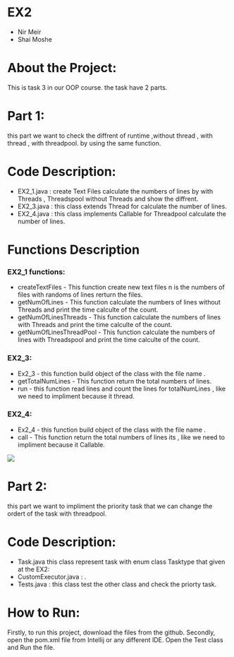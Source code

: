 
# EX2 

- Nir Meir 
- Shai Moshe 

# About the Project:
This is task 3  in our OOP course.
the task have 2 parts.

# Part 1:
  this part we want to check the diffrent of runtime ,without thread , with thread , with threadpool.
  by using the same function.  

# Code Description:

- EX2_1.java : create Text Files calculate the numbers of lines by with Threads , Threadspool without Threads and show the diffrent.
- EX2_3.java : this class extends Thread for calculate the number of lines.
- EX2_4.java : this class implements Callable<Integer> for Threadpool calculate the number of lines.


# Functions Description
### EX2_1 functions:
- createTextFiles - This function create new text files n is the numbers of files with randoms of lines rerturn the files.
- getNumOfLines - This function calculate the numbers of lines without Threads and print the time calculte of the count.
- getNumOfLinesThreads - This function calculate the numbers of lines with Threads and print the time calculte of the count.
- getNumOfLinesThreadPool - This function calculate the numbers of lines with Threadspool and print the time calculte of the count.


### EX2_3:
- Ex2_3 - this function build object of the class with the file name .
- getTotalNumLines - This function return the total numbers of lines.
- run - this function read lines and count the lines for totalNumLines , like we need to impliment because it thread.

### EX2_4:
- Ex2_4 - this function build object of the class with the file name .
- call - This function return the total numbers of lines its , like we need to impliment because it Callable.

![](https://i.ibb.co/8PkjdrC/Screenshot.jpg)

# Part 2:
  this part we want to impliment the priority task that we can change the ordert of the task with threadpool.
  
# Code Description:

- Task.java this class represent task with enum class Tasktype that given at the EX2: 
- CustomExecutor.java : .
- Tests.java : this class test the other class and check the priorty task.

# How to Run:
Firstly, to run this project, download the files from the github.
Secondly, open the pom.xml file from Intellij or any different IDE.
Open the Test class and Run the file.



